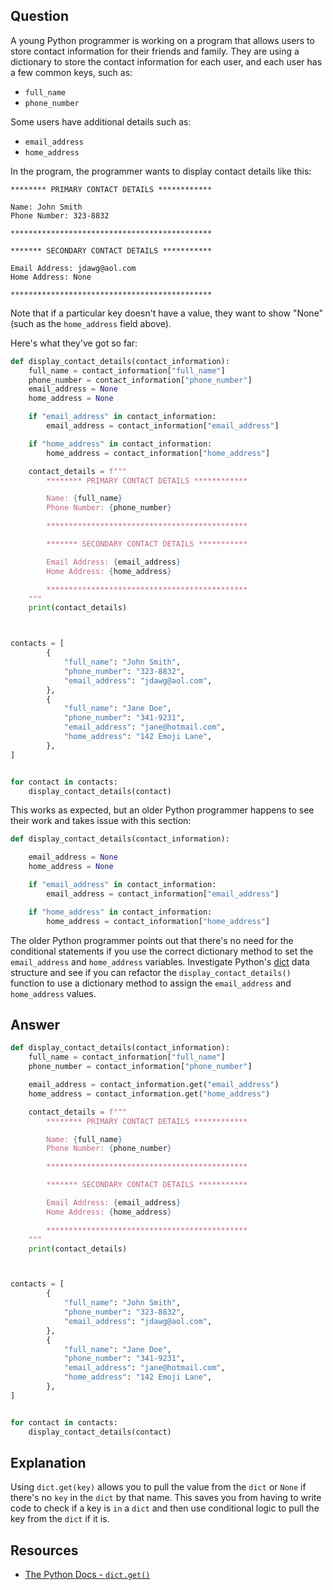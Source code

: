 ## Question

A young Python programmer is working on a program that allows users to store contact information for their friends and family. They are using a dictionary to store the contact information for each user, and each user has a few common keys, such as:

- `full_name`
- `phone_number`

Some users have additional details such as:

- `email_address`
- `home_address`

In the program, the programmer wants to display contact details like this:

```text
******** PRIMARY CONTACT DETAILS ************

Name: John Smith
Phone Number: 323-8832

*********************************************

******* SECONDARY CONTACT DETAILS ***********

Email Address: jdawg@aol.com
Home Address: None

*********************************************
```

Note that if a particular key doesn't have a value, they want to show "None" (such as the `home_address` field above).

Here's what they've got so far:


```python
def display_contact_details(contact_information):
    full_name = contact_information["full_name"]
    phone_number = contact_information["phone_number"]
    email_address = None
    home_address = None

    if "email_address" in contact_information:
        email_address = contact_information["email_address"]

    if "home_address" in contact_information:
        home_address = contact_information["home_address"]

    contact_details = f"""
        ******** PRIMARY CONTACT DETAILS ************

        Name: {full_name}
        Phone Number: {phone_number}

        *********************************************

        ******* SECONDARY CONTACT DETAILS ***********

        Email Address: {email_address}
        Home Address: {home_address}

        *********************************************
    """
    print(contact_details)



contacts = [
        {
            "full_name": "John Smith",
            "phone_number": "323-8832",
            "email_address": "jdawg@aol.com",
        },
        {
            "full_name": "Jane Doe",
            "phone_number": "341-9231",
            "email_address": "jane@hotmail.com",
            "home_address": "142 Emoji Lane",
        },
]


for contact in contacts:
    display_contact_details(contact)

```

This works as expected, but an older Python programmer happens to see their work and takes issue with this section:

```python
def display_contact_details(contact_information):

    email_address = None
    home_address = None

    if "email_address" in contact_information:
        email_address = contact_information["email_address"]

    if "home_address" in contact_information:
        home_address = contact_information["home_address"]

```

The older Python programmer points out that there's no need for the conditional statements if you use the correct dictionary method to set the `email_address` and `home_address` variables. Investigate Python's [dict](https://docs.python.org/3/library/stdtypes.html#mapping-types-dict) data structure and see if you can refactor the `display_contact_details()` function to use a dictionary method to assign the `email_address` and `home_address` values.


## Answer

```python
def display_contact_details(contact_information):
    full_name = contact_information["full_name"]
    phone_number = contact_information["phone_number"]

    email_address = contact_information.get("email_address")
    home_address = contact_information.get("home_address")

    contact_details = f"""
        ******** PRIMARY CONTACT DETAILS ************

        Name: {full_name}
        Phone Number: {phone_number}

        *********************************************

        ******* SECONDARY CONTACT DETAILS ***********

        Email Address: {email_address}
        Home Address: {home_address}

        *********************************************
    """
    print(contact_details)



contacts = [
        {
            "full_name": "John Smith",
            "phone_number": "323-8832",
            "email_address": "jdawg@aol.com",
        },
        {
            "full_name": "Jane Doe",
            "phone_number": "341-9231",
            "email_address": "jane@hotmail.com",
            "home_address": "142 Emoji Lane",
        },
]


for contact in contacts:
    display_contact_details(contact)

```

## Explanation

Using `dict.get(key)` allows you to pull the value from the `dict` or `None` if there's no `key` in the `dict` by that name. This saves you from having to write code to check if a key is `in` a `dict` and then use conditional logic to pull the key from the `dict` if it is. 

## Resources

-   [The Python Docs - `dict.get()`](https://docs.python.org/3/library/stdtypes.html#dict.get)

